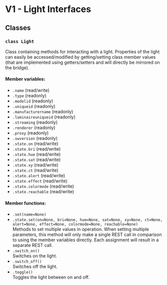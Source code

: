 # V1 - Light Interfaces
## Classes
### `class Light`  
  Class containing methods for interacting with a light. Properties of the light can easily be accessed/modified by getting/setting class member values (that are implemented using getters/setters and will directly be mirrored on the bridge).
#### Member variables:
- `.name` (read/write)
- `.type` (readonly)
- `.modelid` (readonly)
- `.uniqueid` (readonly)
- `.manufacturername` (readonly)
- `.luminaireuniqueid` (readonly)
- `.streaming` (readonly)
- `.renderer` (readonly)
- `.proxy` (readonly)
- `.swversion` (readonly)
- `.state.on` (read/write)
- `.state.bri` (read/write)
- `.state.hue` (read/write)
- `.state.sat` (read/write)
- `.state.xy` (read/write)
- `.state.ct` (read/write)
- `.state.alert` (read/write)
- `.state.effect` (read/write)
- `.state.colormode` (read/write)
- `.state.reachable` (read/write)  
#### Member functions:
- `.set(name=None)`
- `.state.set(on=None, bri=None, hue=None, sat=None, xy=None, ct=None, alert=None, effect=None, colormode=None, reachable=None)`  
  Methods to set multiple values in operation. When setting multiple parameters, this method will only make a single REST call in comparison to using the member variables directly. Each assignment will result in a separate REST call.  
- `.switch_on()`    
  Switches on the light.  
- `.switch_off()`    
  Switches off the light.  
- `.toggle()`    
  Toggles the light between on and off.  
